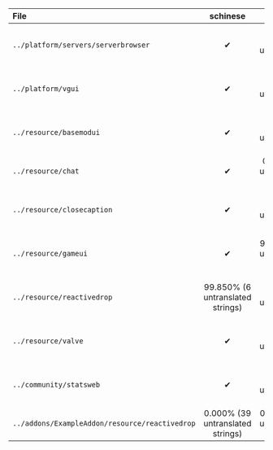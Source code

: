 | File | schinese | tchinese | french | german | italian | japanese | koreana | polish | portuguese | brazilian | russian | spanish | ukrainian | vietnamese |
|:- |:-:|:-:|:-:|:-:|:-:|:-:|:-:|:-:|:-:|:-:|:-:|:-:|:-:|:-:|
| `../platform/servers/serverbrowser` | ✔ | 87.097% (24 untranslated strings) | 87.097% (24 untranslated strings) | ✔ | ✔ | ✔ | 87.097% (24 untranslated strings) | 87.097% (24 untranslated strings) | 87.097% (24 untranslated strings) | 0.000% (186 untranslated strings) | ✔ | 87.097% (24 untranslated strings) | 0.000% (186 untranslated strings) | 0.000% (186 untranslated strings) |
| `../platform/vgui` | ✔ | 49.457% (93 untranslated strings) | 49.457% (93 untranslated strings) | ✔ | ✔ | 79.891% (37 untranslated strings) | 49.457% (93 untranslated strings) | 55.978% (81 untranslated strings) | 49.457% (93 untranslated strings) | 0.000% (184 untranslated strings) | ✔ | 49.457% (93 untranslated strings) | 0.000% (184 untranslated strings) | 0.000% (184 untranslated strings) |
| `../resource/basemodui` | ✔ | 97.934% (27 untranslated strings) | 98.087% (25 untranslated strings) | ✔ | ✔ | ✔ | 96.404% (47 untranslated strings) | 98.011% (26 untranslated strings) | 96.251% (49 untranslated strings) | 98.929% (14 untranslated strings) | ✔ | 98.011% (26 untranslated strings) | 98.087% (25 untranslated strings) | 1.301% (1290 untranslated strings) |
| `../resource/chat` | ✔ | 0.000% (8 untranslated strings) | ✔ | ✔ | ✔ | ✔ | ✔ | 0.000% (8 untranslated strings) | ✔ | ✔ | ✔ | ✔ | 0.000% (8 untranslated strings) | 87.500% (1 untranslated strings) |
| `../resource/closecaption` | ✔ | 96.546% (67 untranslated strings) | 96.649% (65 untranslated strings) | ✔ | ✔ | ✔ | 99.897% (2 untranslated strings) | 0.000% (1940 untranslated strings) | 94.485% (107 untranslated strings) | 0.000% (1940 untranslated strings) | ✔ | 0.000% (1940 untranslated strings) | 97.010% (58 untranslated strings) | 0.000% (1940 untranslated strings) |
| `../resource/gameui` | ✔ | 98.675% (8 untranslated strings) | 98.675% (8 untranslated strings) | ✔ | ✔ | ✔ | 99.338% (4 untranslated strings) | 98.675% (8 untranslated strings) | 98.675% (8 untranslated strings) | ✔ | ✔ | 99.007% (6 untranslated strings) | 98.841% (7 untranslated strings) | 0.000% (604 untranslated strings) |
| `../resource/reactivedrop` | 99.850% (6 untranslated strings) | 52.928% (1881 untranslated strings) | 66.291% (1347 untranslated strings) | 99.750% (10 untranslated strings) | 99.750% (10 untranslated strings) | 96.897% (124 untranslated strings) | 78.954% (841 untranslated strings) | 49.850% (2004 untranslated strings) | 58.784% (1647 untranslated strings) | 94.419% (223 untranslated strings) | 99.950% (2 untranslated strings) | 65.065% (1396 untranslated strings) | 61.762% (1528 untranslated strings) | 4.179% (3829 untranslated strings) |
| `../resource/valve` | ✔ | 0.000% (266 untranslated strings) | 26.316% (196 untranslated strings) | ✔ | ✔ | 97.368% (7 untranslated strings) | 66.165% (90 untranslated strings) | 0.000% (266 untranslated strings) | 0.000% (266 untranslated strings) | ✔ | ✔ | 0.000% (266 untranslated strings) | 0.000% (266 untranslated strings) | 15.789% (224 untranslated strings) |
| `../community/statsweb` | ✔ | 2.632% (185 untranslated strings) | 2.632% (185 untranslated strings) | ✔ | ✔ | 93.684% (12 untranslated strings) | 80.526% (37 untranslated strings) | 2.632% (185 untranslated strings) | 2.632% (185 untranslated strings) | 99.474% (1 untranslated strings) | ✔ | 2.632% (185 untranslated strings) | 2.632% (185 untranslated strings) | 2.632% (185 untranslated strings) |
| `../addons/ExampleAddon/resource/reactivedrop` | 0.000% (39 untranslated strings) | 0.000% (39 untranslated strings) | 0.000% (39 untranslated strings) | ✔ | ✔ | 0.000% (39 untranslated strings) | 0.000% (39 untranslated strings) | 0.000% (39 untranslated strings) | 0.000% (39 untranslated strings) | ✔ | ✔ | 0.000% (39 untranslated strings) | 0.000% (39 untranslated strings) | 0.000% (39 untranslated strings) |
